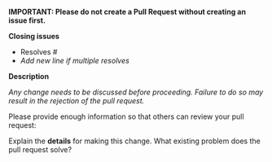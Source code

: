 **IMPORTANT: Please do not create a Pull Request without creating an issue first.**

**Closing issues**
<!-- List the issues that will be closed here. -->

- Resolves #
- _Add new line if multiple resolves_

**Description**

*Any change needs to be discussed before proceeding. Failure to do so may result in the rejection of the pull request.*

Please provide enough information so that others can review your pull request:

<!-- You can skip this if you're fixing a typo or adding an app to the Showcase. -->

Explain the **details** for making this change. What existing problem does the pull request solve?

<!-- Example: When "Adding a function to do X", explain why it is necessary to have a way to do X. -->
